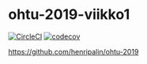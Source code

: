 # ohtu-2019-viikko1

[![CircleCI](https://circleci.com/gh/henripalin/ohtu-2019-viikko1.svg?style=svg)](https://circleci.com/gh/henripalin/ohtu-2019-viikko1) [![codecov](https://codecov.io/gh/henripalin/ohtu-2019-viikko1/branch/master/graph/badge.svg)](https://codecov.io/gh/henripalin/ohtu-2019-viikko1)

https://github.com/henripalin/ohtu-2019
